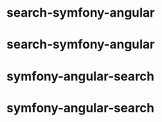 # search-symfony-angular
# search-symfony-angular
# symfony-angular-search
# symfony-angular-search

